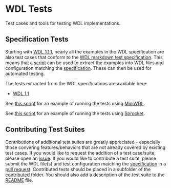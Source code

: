 # WDL Tests

Test cases and tools for testing WDL implementations.

## Specification Tests

Starting with [WDL 1.1.1](https://github.com/openwdl/wdl/tree/wdl-1.1), nearly all the examples in the WDL specification are also test cases that conform to the [WDL markdown test specification](docs/MarkdownTests.md).
This means that a [script](scripts/extract_tests.py) can be used to extract the examples into WDL files and configuration matching the [specification](docs/Specification.md). These can then be used for automated testing.

The tests extracted from the WDL specifications are available here:

* [WDL 1.1](spec/wdl-1.1/)

See [this script](scripts/run_tests_miniwdl.py) for an example of running the tests using [MiniWDL](https://github.com/chanzuckerberg/miniwdl).

See [this script](scripts/run_tests_sprocket.py) for an example of running the tests using [Sprocket](https://github.com/stjude-rust-labs/sprocket).

## Contributing Test Suites

Contributions of additional test suites are greatly appreciated - especially those convering features/behaviors that are not already covered by existing test cases.
If you would like to request the addition of a test case/suite, please open an [issue](https://github.com/openwdl/wdl-tests/issues).
If you would like to contribute a test suite, please submit the WDL file(s) and test configuration matching the [specification](docs/Specification.md) in a [pull request](https://github.com/openwdl/wdl-tests/pulls).
Contributed tests should be placed in a subfolder of the [contributed](contributed/) folder.
You should also add a description of the test suite to the [README](contributed/README.md) file.
